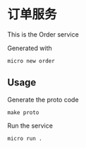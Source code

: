 # 订单服务

This is the Order service

Generated with

```
micro new order
```

## Usage

Generate the proto code

```
make proto
```

Run the service

```
micro run .
```